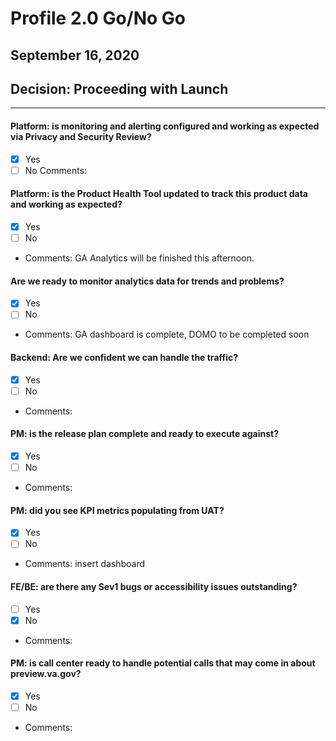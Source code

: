# Profile 2.0 Go/No Go
## September 16, 2020
## Decision: Proceeding with Launch

---

#### Platform: is monitoring and alerting configured and working as expected via Privacy and Security Review?
- [X] Yes
- [ ] No
 Comments:

#### Platform: is the Product Health Tool updated to track this product data and working as expected?
- [X] Yes
- [ ] No
- Comments: GA Analytics will be finished this afternoon.


#### Are we ready to monitor analytics data for trends and problems?
- [X] Yes
- [ ] No
- Comments: GA dashboard is complete, DOMO to be completed soon

#### Backend: Are we confident we can handle the traffic?
- [X] Yes
- [ ] No
- Comments:

#### PM: is the release plan complete and ready to execute against?
- [X] Yes
- [ ] No
- Comments:

#### PM: did you see KPI metrics populating from UAT?
- [X] Yes
- [ ] No
- Comments: insert dashboard

#### FE/BE: are there any Sev1 bugs or accessibility issues outstanding?
- [ ] Yes
- [X] No
- Comments:

#### PM: is call center ready to handle potential calls that may come in about preview.va.gov?
- [X] Yes
- [ ] No
- Comments:
